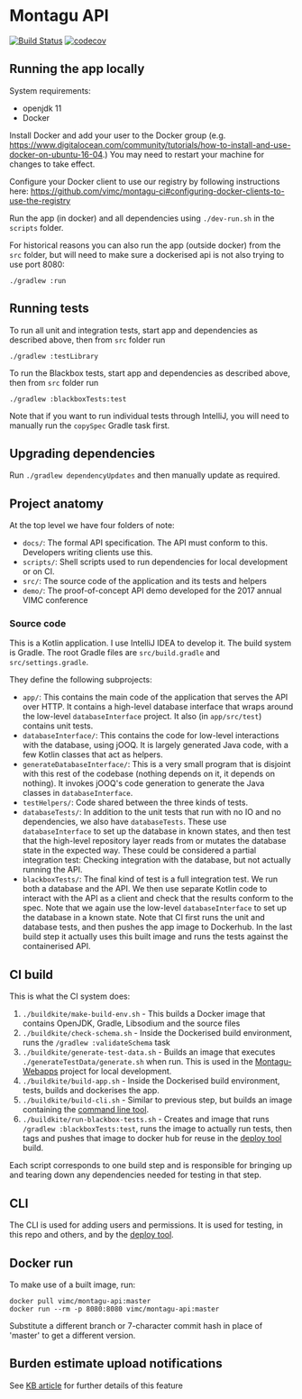 # Montagu API

[![Build Status](https://badge.buildkite.com/172ef7d0efc887cb5810989791106d1741337d407ada9c97dc.svg?branch=master)](https://buildkite.com/mrc-ide/montagu-api)
[![codecov](https://codecov.io/gh/vimc/montagu-api/branch/master/graph/badge.svg)](https://codecov.io/gh/vimc/montagu-api)

## Running the app locally
System requirements:
* openjdk 11
* Docker

Install Docker and add your user to the Docker group (e.g. https://www.digitalocean.com/community/tutorials/how-to-install-and-use-docker-on-ubuntu-16-04.) You may need to restart your machine for changes to take effect.

Configure your Docker client to use our registry by following instructions here:
https://github.com/vimc/montagu-ci#configuring-docker-clients-to-use-the-registry

Run the app (in docker) and all dependencies using `./dev-run.sh` in the `scripts` folder. 

For historical reasons you can also run the app (outside docker) from the `src` folder, but will need to make sure
a dockerised api is not also trying to use port 8080:

    ./gradlew :run
  
## Running tests
To run all unit and integration tests, start app and dependencies as described above, then from `src` folder run 
    
    ./gradlew :testLibrary

To run the Blackbox tests, start app and dependencies as described above, then from `src` folder  run

    ./gradlew :blackboxTests:test

Note that if you want to run individual tests through IntelliJ, you will need to manually run the `copySpec` Gradle task first.

## Upgrading dependencies
Run `./gradlew dependencyUpdates` and then manually update as required.

## Project anatomy
At the top level we have four folders of note:
* `docs/`: The formal API specification. The API must conform to this. Developers writing clients use this.
* `scripts/`: Shell scripts used to run dependencies for local development or on CI.
* `src/`: The source code of the application and its tests and helpers
* `demo/`: The proof-of-concept API demo developed for the 2017 annual VIMC conference

### Source code
This is a Kotlin application. I use IntelliJ IDEA to develop it. The build system is Gradle. The root Gradle files are `src/build.gradle` and `src/settings.gradle`.

They define the following subprojects:
* `app/`: This contains the main code of the application that serves the API over HTTP. It contains a high-level database interface that wraps around the low-level `databaseInterface` project. It also (in `app/src/test`) contains unit tests.
* `databaseInterface/`: This contains the code for low-level interactions with the database, using jOOQ. It is largely generated Java code, with a few Kotlin classes that act as helpers.
* `generateDatabaseInterface/`: This is a very small program that is disjoint with this rest of the codebase (nothing depends on it, it depends on nothing). It invokes jOOQ's code generation to generate the Java classes in `databaseInterface`.
* `testHelpers/`: Code shared between the three kinds of tests.
* `databaseTests/`: In addition to the unit tests that run with no IO and no dependencies, we also have `databaseTests`. These use `databaseInterface` to set up the database in known states, and then test that the high-level repository layer 
 reads from or mutates the database state in the expected way. These could be considered a partial integration test: Checking integration with the database, but not actually running the API.
* `blackboxTests/`: The final kind of test is a full integration test. We run both a database and the API. We then use separate Kotlin code to interact with the API as a client and check that the results conform to the spec.
 Note that we again use the low-level `databaseInterface` to set up the database in a known state. Note that CI first runs the unit and database tests, and then pushes the app image to Dockerhub.
  In the last build step it actually uses this built image and runs the tests against the containerised API.

## CI build
This is what the CI system does:

1. `./buildkite/make-build-env.sh` - This builds a Docker image that contains OpenJDK, Gradle, Libsodium and the source files
1. `./buildkite/check-schema.sh` - Inside the Dockerised build environment, runs the `/gradlew :validateSchema` task
1. `./buildkite/generate-test-data.sh` - Builds an image that executes `./generateTestData/generate.sh` when run. This is used 
in the [Montagu-Webapps](https://github.com/vimc/montagu-webapps/) project for local development. 
1. `./buildkite/build-app.sh` - Inside the Dockerised build environment, tests, builds and dockerises the app.
1. `./buildkite/build-cli.sh` - Similar to previous step, but builds an image containing the [command line tool](#CLI).
1. `./buildkite/run-blackbox-tests.sh` - Creates and image that runs `/gradlew :blackboxTests:test`, 
runs the image to actually run tests, then tags and pushes that image to docker hub for reuse in the
 [deploy tool](https://github.com/vimc/montagu/) build.           
 
Each script corresponds to one build step and is responsible for bringing up and tearing down any dependencies needed 
for testing in that step.  
 
## CLI
The CLI is used for adding users and permissions. It is used for testing, in this repo and others, and by the 
[deploy tool](https://github.com/vimc/montagu/). 

## Docker run
To make use of a built image, run:

    docker pull vimc/montagu-api:master
    docker run --rm -p 8080:8080 vimc/montagu-api:master

Substitute a different branch or 7-character commit hash in place of 'master' to get a different version.

## Burden estimate upload notifications

See [KB article](https://mrc-ide.myjetbrains.com/youtrack/articles/VIMC-A-55/Burden-estimate-upload-notifications) for further details of this feature
